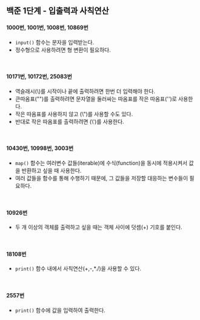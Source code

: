 ## 백준 1단계 - 입출력과 사칙연산
#### 1000번, 1001번, 1008번, 10869번
- ```input()``` 함수는 문자을 입력받는다.
- 정수형으로 사용하려면 형 변환이 필요하다.
<br>

#### 10171번, 10172번, 25083번
- 역슬래시(\\)를 시작이나 끝에 출력하려면 한번 더 입력해야 한다.
- 큰따옴표("")를 출력하려면 문자열을 둘러싸는 따옴표를 작은 따옴표('')로 사용한다.
- 작은 따옴표를 사용하지 않고 (\\")를 사용할 수도 있다.
- 반대로 작은 따옴표를 출력하려면 (\\')를 사용한다.
<br>

#### 10430번, 10998번, 3003번
- ```map()``` 함수는 여러변수 값들(iterable)에 수식(function)을 동시에 적용시켜서 값을 반환하고 싶을 때 사용한다.
- 여러 값들을 함수를 통해 수행하기 때문에, 그 값들을 저장할 대응하는 변수들이 필요하다.
<br>

#### 10926번
- 두 개 이상의 객체를 출력하고 싶을 때는 객체 사이에 덧셈(+) 기호를 붙인다.
<br>

#### 18108번
- ```print()``` 함수 내에서 사칙연산(+,-,*./)을 사용할 수 있다.
<br>

#### 2557번
- ```print()``` 함수에 값을 입력하여 출력한다.